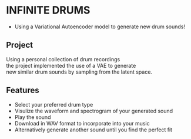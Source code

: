 # INFINITE DRUMS
* Using a Variational Autoencoder model to generate new drum sounds!


## Project
Using a personal collection of drum recordings\
the project implemented the use of a VAE to generate\
new similar drum sounds by sampling from the latent space.


## Features
- Select your preferred drum type
- Visulize the waveform and spectrogram of your generated sound
- Play the sound
- Download in WAV format to incorporate into your music
- Alternatively generate another sound until you find the perfect fit
